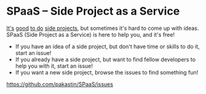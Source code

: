 # SPaaS – Side Project as a Service

[It's](https://medium.com/@gammons/the-life-changing-benefits-of-side-projects-5e2fe47a8961) [good](https://medium.com/who-what-why/how-side-projects-saved-our-startup-a83a80f3b3ae) [to do](http://tech.co/heres-benefits-side-project-2016-07) [side projects](http://lifehacker.com/why-creative-side-projects-are-good-for-you-1612792201), but sometimes it's hard to come up with ideas. SPaaS (Side Project as a Service) is here to help you, and it's free!

- If you have an idea of a side project, but don't have time or skills to do it, start an issue!
- If you already have a side project, but want to find fellow developers to help you with it, start an issue!
- If you want a new side project, browse the issues to find something fun!

https://github.com/pakastin/SPaaS/issues
